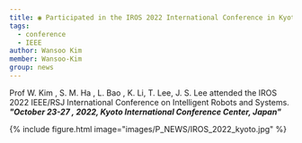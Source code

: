 ```yaml
---
title: ◉ Participated in the IROS 2022 International Conference in Kyoto ◉
tags:
  - conference
  - IEEE
author: Wansoo Kim
member: Wansoo-Kim
group: news
---
```


Prof W. Kim , S. M. Ha , L. Bao , K. Li, T. Lee, J. S. Lee attended the IROS 2022 IEEE/RSJ International Conference on Intelligent Robots and Systems.   
**_"October 23-27 , 2022, Kyoto International Conference Center, Japan"_**


{%
  include figure.html
  image="images/P_NEWS/IROS_2022_kyoto.jpg"
%}



